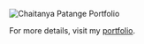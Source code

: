 ![Chaitanya Patange Portfolio](https://link-to-your-screenshot.com/image.jpg)

For more details, visit my [portfolio](https://sites.google.com/view/chaitanyapatange/home?authuser=0).
